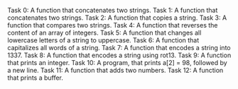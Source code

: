 Task 0: A function that concatenates two strings.
Task 1: A  function that concatenates two strings.
Task 2: A function that copies a string.
Task 3: A function that compares two strings.
Task 4: A  function that reverses the content of an array of integers.
Task 5: A function that changes all lowercase letters of a string to uppercase.
Task 6: A function that capitalizes all words of a string.
Task 7: A function that encodes a string into 1337.
Task 8: A  function that encodes a string using rot13.
Task 9: A function that prints an integer.
Task 10: A program, that prints a[2] = 98, followed by a new line.
Task 11: A function that adds two numbers.
Task 12: A function that prints a buffer.
